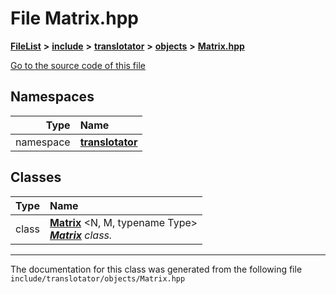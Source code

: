 

# File Matrix.hpp



[**FileList**](files.md) **>** [**include**](dir_d44c64559bbebec7f509842c48db8b23.md) **>** [**translotator**](dir_ffa3503b73a46a1fbf73d754da62ba14.md) **>** [**objects**](dir_d5306d4012edd8106bd4452d9b4e4e98.md) **>** [**Matrix.hpp**](Matrix_8hpp.md)

[Go to the source code of this file](Matrix_8hpp_source.md)
















## Namespaces

| Type | Name |
| ---: | :--- |
| namespace | [**translotator**](namespacetranslotator.md) <br> |


## Classes

| Type | Name |
| ---: | :--- |
| class | [**Matrix**](classtranslotator_1_1Matrix.md) &lt;N, M, typename Type&gt;<br>[_**Matrix**_](classtranslotator_1_1Matrix.md) _class._ |



















































------------------------------
The documentation for this class was generated from the following file `include/translotator/objects/Matrix.hpp`

